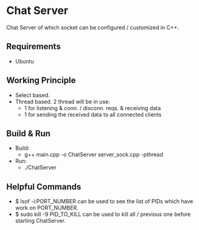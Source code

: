 # Chat Server
Chat Server of which socket can be configured / customized in C++.

## Requirements
- Ubuntu

## Working Principle
- Select based.
- Thread based. 2 thread will be in use:
    - 1 for listening & conn. / disconn. reqs. & receiving data
    - 1 for sending the received data to all connected clients

## Build & Run
- Build:
    -  g++ main.cpp -o ChatServer server_sock.cpp -pthread
- Run:
    - ./ChatServer

## Helpful Commands
- $ lsof -i:PORT_NUMBER can be used to see the list of PIDs which have work on PORT_NUMBER.
- $ sudo kill -9 PID_TO_KILL can be used to kill all / previous one before starting ChatServer.
